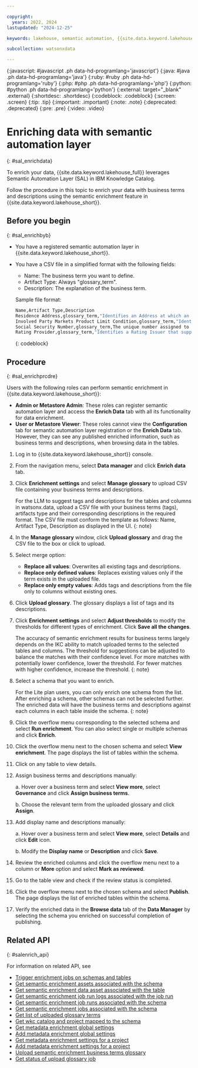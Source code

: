 ```yaml
---

copyright:
  years: 2022, 2024
lastupdated: "2024-12-25"

keywords: lakehouse, semantic automation, {{site.data.keyword.lakehouse_short}}, data enrichment, register

subcollection: watsonxdata

---
```


{:javascript: #javascript .ph data-hd-programlang='javascript'}
{:java: #java .ph data-hd-programlang='java'}
{:ruby: #ruby .ph data-hd-programlang='ruby'}
{:php: #php .ph data-hd-programlang='php'}
{:python: #python .ph data-hd-programlang='python'}
{:external: target="_blank" .external}
{:shortdesc: .shortdesc}
{:codeblock: .codeblock}
{:screen: .screen}
{:tip: .tip}
{:important: .important}
{:note: .note}
{:deprecated: .deprecated}
{:pre: .pre}
{:video: .video}

# Enriching data with semantic automation layer
{: #sal_enrichdata}

To enrich your data, {{site.data.keyword.lakehouse_full}} leverages Semantic Automation Layer (SAL) in IBM Knowledge Catalog.

Follow the procedure in this topic to enrich your data with business terms and descriptions using the semantic enrichment feature in {{site.data.keyword.lakehouse_short}}.

## Before you begin
{: #sal_enrichbyb}

- You have a registered semantic automation layer in {{site.data.keyword.lakehouse_short}}.
- You have a CSV file in a simplified format with the following fields:
   - Name: The business term you want to define.
   - Artifact Type: Always "glossary_term".
   - Description: The explanation of the business term.

   Sample file format:
   ```bash
   Name,Artifact Type,Description
   Residence Address,glossary_term,"Identifies an Address at which an Individual dwells, for example John Doe Resides At 102 Oak Court."
   Involved Party Markets Product Limit Condition,glossary_term,"Identifies a Limit Condition that applies to the Involved Party's marketing of the Product; for example, minimum audience or venues."
   Social Security Number,glossary_term,The unique number assigned to an Individual by a governmental agency for the purposes of qualifying for Social Security benefits.
   Rating Provider,glossary_term,"Identifies a Rating Issuer that supplies the Rating; for example, Credit Agency XYZ Provides Rating For a customer's Credit Risk Rating."
   ```
   {: codeblock}

## Procedure
{: #sal_enrichprcdre}

Users with the following roles can perform semantic enrichment in {{site.data.keyword.lakehouse_short}}:

   - **Admin or Metastore Admin**: These roles can register semantic automation layer and access the **Enrich Data** tab with all its functionality for data enrichment.
   - **User or Metastore Viewer**: These roles cannot view the **Configuration** tab for semantic automation layer registration or the **Enrich Data** tab. However, they can see any published enriched information, such as business terms and descriptions, when browsing data in the tables.

1. Log in to {{site.data.keyword.lakehouse_short}} console.
1. From the navigation menu, select **Data manager** and click **Enrich data** tab.
1. Click **Enrichment settings** and select **Manage glossary** to upload CSV file containing your business terms and descriptions.

   For the LLM to suggest tags and descriptions for the tables and columns in watsonx.data, upload a CSV file with your business terms (tags), artifacts type and their corresponding descriptions in the required format. The CSV file must conform the template as follows: Name, Artifact Type, Description as displayed in the UI.
   {: note}

1. In the **Manage glossary** window, click **Upload glossary** and drag the CSV file to the box or click to upload.
1. Select merge option:

   - **Replace all values**: Overwrites all existing tags and descriptions.
   - **Replace only defined values**: Replaces existing values only if the term exists in the uploaded file.
   - **Replace only empty values**: Adds tags and descriptions from the file only to columns without existing ones.

1. Click **Upload glossary**. The glossary displays a list of tags and its descriptions.
1. Click **Enrichment settings** and select **Adjust thresholds** to modify the thresholds for different types of enrichment. Click **Save all the changes**.

   The accuracy of semantic enrichment results for business terms largely depends on the IKC ability to match uploaded terms to the selected tables and columns. The threshold for suggestions can be adjusted to balance the matches with their confidence level. For more matches with potentially lower confidence, lower the threshold. For fewer matches with higher confidence, increase the threshold.
   {: note}

1. Select a schema that you want to enrich.

   For the Lite plan users, you can only enrich one schema from the list. After enriching a schema, other schemas can not be selected further. The enriched data will have the business terms and descriptions against each columns in each table inside the schema.
   {: note}

1. Click the overflow menu corresponding to the selected schema and select **Run enrichment**. You can also select single or multiple schemas and click **Enrich**.

1. Click the overflow menu next to the chosen schema and select **View enrichment**. The page displays the list of tables within the schema.
1. Click on any table to view details.
1. Assign business terms and descriptions manually:

   a. Hover over a business term and select **View more**, select **Governance** and click **Assign business terms**.

   b. Choose the relevant term from the uploaded glossary and click **Assign**.

1. Add display name and descriptions manually:

   a. Hover over a business term and select **View more**, select **Details** and click **Edit** icon.

   b. Modify the **Display name** or **Description** and click **Save**.

1. Review the enriched columns and click the overflow menu next to a column or **More** option and select **Mark as reviewed**.
1. Go to the table view and check if the review status is completed.
1. Click the overflow menu next to the chosen schema and select **Publish**. The page displays the list of enriched tables within the schema.
1. Verify the enriched data in the **Browse data** tab of the **Data Manager** by selecting the schema you enriched on successful completion of publishing.

## Related API
{: #salenrich_api}

For information on related API, see
* [Trigger enrichment jobs on schemas and tables](https://cloud.ibm.com/apidocs/watsonxdata#create-sal-integration-enrichment)
* [Get semantic enrichment assets associated with the schema](https://cloud.ibm.com/apidocs/watsonxdata#get-sal-integration-enrichment-assets)
* [Get semantic enrichment data asset associated with the table](https://cloud.ibm.com/apidocs/watsonxdata#get-sal-integration-enrichment-data-asset)
* [Get semantic enrichment job run logs associated with the job run](https://cloud.ibm.com/apidocs/watsonxdata#get-sal-integration-enrichment-job-run-logs)
* [Get semantic enrichment job runs associated with the schema](https://cloud.ibm.com/apidocs/watsonxdata#get-sal-integration-enrichment-job-runs)
* [Get semantic enrichment jobs associated with the schema](https://cloud.ibm.com/apidocs/watsonxdata#get-sal-integration-enrichment-jobs)
* [Get list of uploaded glossary terms](https://cloud.ibm.com/apidocs/watsonxdata#get-sal-integration-glossary-terms)
* [Get wkc catalog and project mapped to the schema](https://cloud.ibm.com/apidocs/watsonxdata#get-sal-integration-mappings)
* [Get metadata enrichment global settings](https://cloud.ibm.com/apidocs/watsonxdata#get-sal-integration-enrichment-global-settings)
* [Add metadata enrichment global settings](https://cloud.ibm.com/apidocs/watsonxdata#create-sal-integration-enrichment-global-settings)
* [Get metadata enrichment settings for a project](https://cloud.ibm.com/apidocs/watsonxdata#get-sal-integration-enrichment-settings)
* [Add metadata enrichment settings for a project](https://cloud.ibm.com/apidocs/watsonxdata#create-sal-integration-enrichment-settings)
* [Upload semantic enrichment business terms glossary](https://cloud.ibm.com/apidocs/watsonxdata#create-sal-integration-upload-glossary)
* [Get status of upload glossary job](https://cloud.ibm.com/apidocs/watsonxdata#get-sal-integration-upload-glossary-status)

